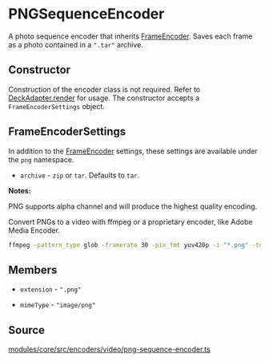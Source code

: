 # PNGSequenceEncoder

A photo sequence encoder that inherits [FrameEncoder](/docs/api-reference/encoder/frame-encoder). Saves each frame as a photo contained in a `".tar"` archive.

## Constructor

Construction of the encoder class is not required. Refer to [DeckAdapter.render](/docs/api-reference/deck-adapter#render) for usage. The constructor accepts a `FrameEncoderSettings` object.

## FrameEncoderSettings

In addition to the [FrameEncoder](/docs/api-reference/encoder/frame-encoder) settings, these settings are available under the `png` namespace.

* `archive` - `zip` or `tar`. Defaults to `tar`.

**Notes:**

PNG supports alpha channel and will produce the highest quality encoding.

Convert PNGs to a video with ffmpeg or a proprietary encoder, like Adobe Media Encoder.

```bash
ffmpeg -pattern_type glob -framerate 30 -pix_fmt yuv420p -i "*.png" -tune animation -crf 1 -preset slow video.mp4
```

## Members

* `extension` - `".png"`

* `mimeType` - `"image/png"`

## Source

[modules/core/src/encoders/video/png-sequence-encoder.ts](https://github.com/visgl/hubble.gl/blob/master/modules/core/src/encoders/video/png-sequence-encoder.ts)